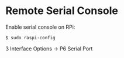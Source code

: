 # Remote Serial Console

Enable serial console on RPi:
```text
$ sudo raspi-config

```
3 Interface Options -> P6 Serial Port


